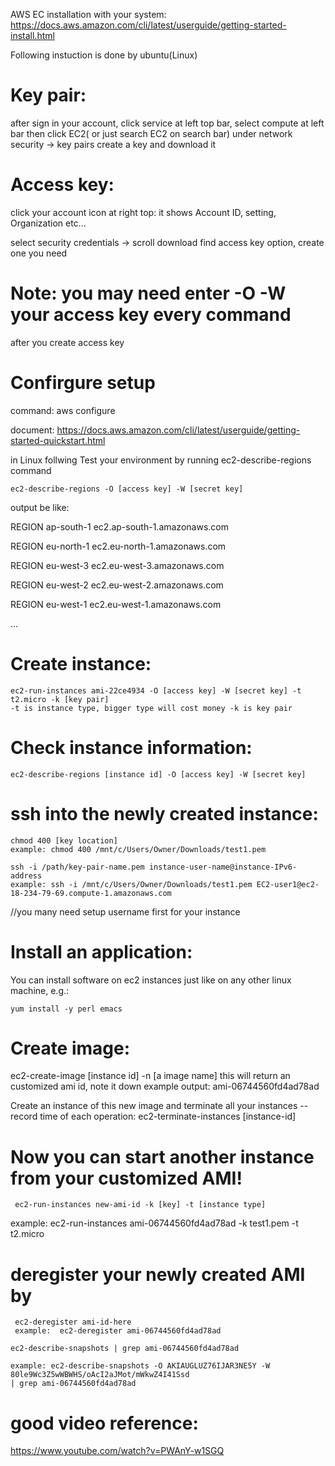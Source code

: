 AWS EC installation with your system:
https://docs.aws.amazon.com/cli/latest/userguide/getting-started-install.html

Following instuction is done by ubuntu(Linux)

# Key pair:
after sign in your account, click service at left top bar, select compute at left bar then click EC2( or just search EC2 on search bar)
under network security -> key pairs 
create a key and download it


# Access key:
click your account icon at right top: it shows Account ID, setting, Organization etc...

select security credentials -> scroll download find access key option, create one you need


# Note: you may need enter -O -W your access key every command

after you create access key

# Confirgure setup

command: aws configure

document:
https://docs.aws.amazon.com/cli/latest/userguide/getting-started-quickstart.html


in Linux follwing Test your environment by running ec2-describe-regions command

```
ec2-describe-regions -O [access key] -W [secret key]
```
output be like: 

REGION  ap-south-1      ec2.ap-south-1.amazonaws.com

REGION  eu-north-1      ec2.eu-north-1.amazonaws.com

REGION  eu-west-3       ec2.eu-west-3.amazonaws.com

REGION  eu-west-2       ec2.eu-west-2.amazonaws.com

REGION  eu-west-1       ec2.eu-west-1.amazonaws.com

...


# Create instance:
```
ec2-run-instances ami-22ce4934 -O [access key] -W [secret key] -t t2.micro -k [key pair]
-t is instance type, bigger type will cost money -k is key pair
```

# Check instance information:
```
ec2-describe-regions [instance id] -O [access key] -W [secret key]
```

# ssh into the newly created instance:
```
chmod 400 [key location]
example: chmod 400 /mnt/c/Users/Owner/Downloads/test1.pem
```

```
ssh -i /path/key-pair-name.pem instance-user-name@instance-IPv6-address
example: ssh -i /mnt/c/Users/Owner/Downloads/test1.pem EC2-user1@ec2-18-234-79-69.compute-1.amazonaws.com
```
//you many need setup username first for your instance

# Install an application:


You can install software on ec2 instances just like on any other linux machine, e.g.:
```
yum install -y perl emacs 
```

# Create image:


ec2-create-image [instance id] -n [a image name] 
this will return an customized ami id, note it down 
example output: ami-06744560fd4ad78ad


Create an instance of this new image and terminate all your instances -- record time of each operation:
 ec2-terminate-instances [instance-id] 
 
 
 # Now you can start another instance from your customized AMI!

```
 ec2-run-instances new-ami-id -k [key] -t [instance type]
 ```
 example: ec2-run-instances ami-06744560fd4ad78ad -k test1.pem -t t2.micro
 
# deregister your newly created AMI by
```
 ec2-deregister ami-id-here 
 example:  ec2-deregister ami-06744560fd4ad78ad
 ```
 ```
 ec2-describe-snapshots | grep ami-06744560fd4ad78ad

example: ec2-describe-snapshots -O AKIAUGLUZ76IJAR3NE5Y -W 80le9Wc3Z5wWBWHS/oAcI2aJMot/mWkwZ4I41Ssd
| grep ami-06744560fd4ad78ad
```

# good video reference:
https://www.youtube.com/watch?v=PWAnY-w1SGQ

